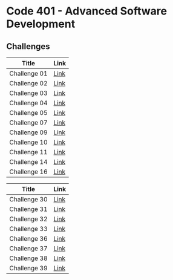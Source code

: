 # Code 401 - Advanced Software Development
## Challenges


| Title  | Link |
| --- | ----------- |
| Challenge 01 | [Link](Challenge01/javaChallenge/README.md) |
| Challenge 02 | [Link](Challenge02/README.md) |
| Challenge 03 | [Link ](Challenge03/README.md)|
| Challenge 04 | [Link](Challenge04/Challenge04.md) |
| Challenge 05 | [Link](https://github.com/HadeelDaragmeh158/reading-notes/blob/main/Class05/README.md) |
| Challenge 07 | [Link](linked-list/README.md)|
| Challenge 09 | [Link](Challenge09/Challenge09.md) |
| Challenge 10 |[Link](Challenge10/README.md)|
| Challenge 11 |[Link](Challenge11/README.md)|
| Challenge 14 |[Link](Challenge14/README.md)|
| Challenge 16 |[Link](Challenge15/README.md)|


| Title  | Link |
| --- | ----------- |
| Challenge 30 | [Link](Challenge01/javaChallenge/README.md) |
| Challenge 31 | [Link](Challenge30/README.md) |
| Challenge 32 | [Link ](Challenge30/README.md)|
| Challenge 33 | [Link](Challenge33/README.md) |
| Challenge 36 | [Link](Challenge36/README.md) |
| Challenge 37 | [Link](Challenge37/README.md)|
| Challenge 38 | [Link](Challenge38/README.md) |
| Challenge 39 |[Link](Challenge10/README.md)|

